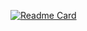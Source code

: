 [![Readme Card](https://github-readme-stats.vercel.app/api?username=Dr-TSNG&theme=react&show_icons=true)](https://github.com/anuraghazra/github-readme-stats)
